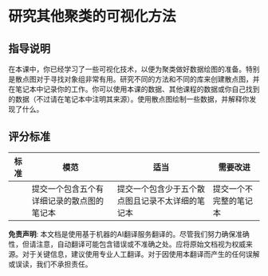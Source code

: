 # 研究其他聚类的可视化方法

## 指导说明

在本课中，你已经学习了一些可视化技术，以便为聚类做好数据绘图的准备。特别是散点图对于寻找对象组非常有用。研究不同的方法和不同的库来创建散点图，并在笔记本中记录你的工作。你可以使用本课的数据、其他课程的数据或你自己找到的数据（不过请在笔记本中注明其来源）。使用散点图绘制一些数据，并解释你发现了什么。

## 评分标准

| 标准     | 模范                                                         | 适当                                                                                      | 需要改进                           |
| -------- | ------------------------------------------------------------- | ---------------------------------------------------------------------------------------- | ----------------------------------- |
|          | 提交一个包含五个有详细记录的散点图的笔记本                  | 提交一个包含少于五个散点图且记录不太详细的笔记本                                        | 提交一个不完整的笔记本             |

**免责声明**:
本文档是使用基于机器的AI翻译服务翻译的。尽管我们努力确保准确性，但请注意，自动翻译可能包含错误或不准确之处。应将原始文档视为权威来源。对于关键信息，建议使用专业人工翻译。对于因使用本翻译而产生的任何误解或误读，我们不承担责任。